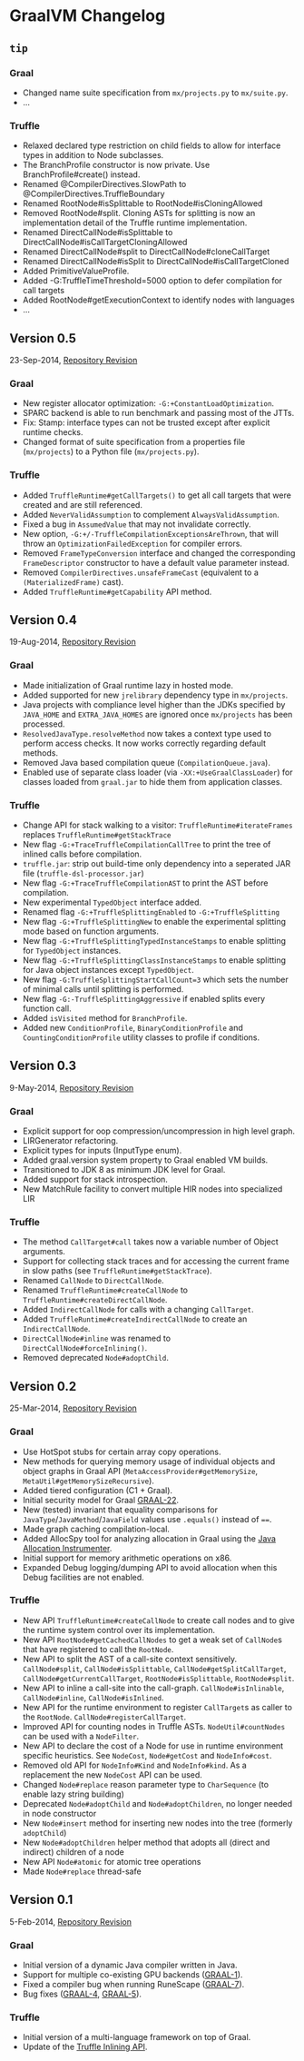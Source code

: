 # GraalVM Changelog

## `tip`
### Graal
* Changed name suite specification from `mx/projects.py` to `mx/suite.py`.
* ...

### Truffle
* Relaxed declared type restriction on child fields to allow for interface types in addition to Node subclasses.
* The BranchProfile constructor is now private. Use BranchProfile#create() instead.
* Renamed @CompilerDirectives.SlowPath to @CompilerDirectives.TruffleBoundary
* Renamed RootNode#isSplittable to RootNode#isCloningAllowed
* Removed RootNode#split. Cloning ASTs for splitting is now an implementation detail of the Truffle runtime implementation. 
* Renamed DirectCallNode#isSplittable to DirectCallNode#isCallTargetCloningAllowed
* Renamed DirectCallNode#split to DirectCallNode#cloneCallTarget
* Renamed DirectCallNode#isSplit to DirectCallNode#isCallTargetCloned
* Added PrimitiveValueProfile.
* Added -G:TruffleTimeThreshold=5000 option to defer compilation for call targets
* Added RootNode#getExecutionContext to identify nodes with languages
* ...

## Version 0.5
23-Sep-2014, [Repository Revision](http://hg.openjdk.java.net/graal/graal/shortlog/graal-0.5)
### Graal
* New register allocator optimization: `-G:+ConstantLoadOptimization`.
* SPARC backend is able to run benchmark and passing most of the JTTs.
* Fix: Stamp: interface types can not be trusted except after explicit runtime checks.
* Changed format of suite specification from a properties file (`mx/projects`) to a Python file (`mx/projects.py`).


### Truffle
* Added `TruffleRuntime#getCallTargets()` to get all call targets that were created and are still referenced.
* Added `NeverValidAssumption` to complement `AlwaysValidAssumption`.
* Fixed a bug in `AssumedValue` that may not invalidate correctly.
* New option, `-G:+/-TruffleCompilationExceptionsAreThrown`, that will throw an `OptimizationFailedException` for compiler errors.
* Removed `FrameTypeConversion` interface and changed the corresponding `FrameDescriptor` constructor to have a default value parameter instead.
* Removed `CompilerDirectives.unsafeFrameCast` (equivalent to a `(MaterializedFrame)` cast).
* Added `TruffleRuntime#getCapability` API method.

## Version 0.4
19-Aug-2014, [Repository Revision](http://hg.openjdk.java.net/graal/graal/shortlog/graal-0.4)
### Graal
* Made initialization of Graal runtime lazy in hosted mode.
* Added supported for new `jrelibrary` dependency type in `mx/projects`.
* Java projects with compliance level higher than the JDKs specified by `JAVA_HOME` and `EXTRA_JAVA_HOMES` are ignored once `mx/projects` has been processed.
* `ResolvedJavaType.resolveMethod` now takes a context type used to perform access checks. It now works correctly regarding default methods.
* Removed Java based compilation queue (`CompilationQueue.java`).
* Enabled use of separate class loader (via `-XX:+UseGraalClassLoader`) for classes loaded from `graal.jar` to hide them from application classes.

### Truffle
* Change API for stack walking to a visitor: `TruffleRuntime#iterateFrames` replaces `TruffleRuntime#getStackTrace`
* New flag `-G:+TraceTruffleCompilationCallTree` to print the tree of inlined calls before compilation.
* `truffle.jar`: strip out build-time only dependency into a seperated JAR file (`truffle-dsl-processor.jar`)
* New flag `-G:+TraceTruffleCompilationAST` to print the AST before compilation.
* New experimental `TypedObject` interface added.
* Renamed flag `-G:+TruffleSplittingEnabled` to `-G:+TruffleSplitting`
* New flag `-G:+TruffleSplittingNew` to enable the experimental splitting mode based on function arguments.
* New flag `-G:+TruffleSplittingTypedInstanceStamps` to enable splitting for `TypedObject` instances.
* New flag `-G:+TruffleSplittingClassInstanceStamps` to enable splitting for Java object instances except `TypedObject`.
* New flag `-G:TruffleSplittingStartCallCount=3` which sets the number of minimal calls until splitting is performed.
* New flag `-G:-TruffleSplittingAggressive` if enabled splits every function call.
* Added `isVisited` method for `BranchProfile`.
* Added new `ConditionProfile`, `BinaryConditionProfile` and `CountingConditionProfile` utility classes to profile if conditions.

## Version 0.3
9-May-2014, [Repository Revision](http://hg.openjdk.java.net/graal/graal/shortlog/graal-0.3)

### Graal
* Explicit support for oop compression/uncompression in high level graph.
* LIRGenerator refactoring.
* Explicit types for inputs (InputType enum).
* Added graal.version system property to Graal enabled VM builds.
* Transitioned to JDK 8 as minimum JDK level for Graal.
* Added support for stack introspection.
* New MatchRule facility to convert multiple HIR nodes into specialized LIR

### Truffle
* The method `CallTarget#call` takes now a variable number of Object arguments.
* Support for collecting stack traces and for accessing the current frame in slow paths (see `TruffleRuntime#getStackTrace`).
* Renamed `CallNode` to `DirectCallNode`.
* Renamed `TruffleRuntime#createCallNode` to `TruffleRuntime#createDirectCallNode`.
* Added `IndirectCallNode` for calls with a changing `CallTarget`.
* Added `TruffleRuntime#createIndirectCallNode` to create an `IndirectCallNode`.
* `DirectCallNode#inline` was renamed to `DirectCallNode#forceInlining()`.
* Removed deprecated `Node#adoptChild`.

## Version 0.2
25-Mar-2014, [Repository Revision](http://hg.openjdk.java.net/graal/graal/shortlog/graal-0.2)

### Graal
* Use HotSpot stubs for certain array copy operations.
* New methods for querying memory usage of individual objects and object graphs in Graal API (`MetaAccessProvider#getMemorySize`, `MetaUtil#getMemorySizeRecursive`).
* Added tiered configuration (C1 + Graal).
* Initial security model for Graal [GRAAL-22](https://bugs.openjdk.java.net/browse/GRAAL-22).
* New (tested) invariant that equality comparisons for `JavaType`/`JavaMethod`/`JavaField` values use `.equals()` instead of `==`.
* Made graph caching compilation-local.
* Added AllocSpy tool for analyzing allocation in Graal using the [Java Allocation Instrumenter](https://code.google.com/p/java-allocation-instrumenter/).
* Initial support for memory arithmetic operations on x86.
* Expanded Debug logging/dumping API to avoid allocation when this Debug facilities are not enabled.

### Truffle
* New API `TruffleRuntime#createCallNode` to create call nodes and to give the runtime system control over its implementation.
* New API `RootNode#getCachedCallNodes` to get a weak set of `CallNode`s that have registered to call the `RootNode`.
* New API to split the AST of a call-site context sensitively. `CallNode#split`, `CallNode#isSplittable`, `CallNode#getSplitCallTarget`, `CallNode#getCurrentCallTarget`, `RootNode#isSplittable`, `RootNode#split`.
* New API to inline a call-site into the call-graph. `CallNode#isInlinable`, `CallNode#inline`, `CallNode#isInlined`.
* New API for the runtime environment to register `CallTarget`s as caller to the `RootNode`. `CallNode#registerCallTarget`.
* Improved API for counting nodes in Truffle ASTs. `NodeUtil#countNodes` can be used with a `NodeFilter`.
* New API to declare the cost of a Node for use in runtime environment specific heuristics. See `NodeCost`, `Node#getCost` and `NodeInfo#cost`.
* Removed old API for `NodeInfo#Kind` and `NodeInfo#kind`. As a replacement the new `NodeCost` API can be used.
* Changed `Node#replace` reason parameter type to `CharSequence` (to enable lazy string building)
* Deprecated `Node#adoptChild` and `Node#adoptChildren`, no longer needed in node constructor
* New `Node#insert` method for inserting new nodes into the tree (formerly `adoptChild`)
* New `Node#adoptChildren` helper method that adopts all (direct and indirect) children of a node
* New API `Node#atomic` for atomic tree operations
* Made `Node#replace` thread-safe


## Version 0.1
5-Feb-2014, [Repository Revision](http://hg.openjdk.java.net/graal/graal/shortlog/graal-0.1)

### Graal

* Initial version of a dynamic Java compiler written in Java.
* Support for multiple co-existing GPU backends ([GRAAL-1](https://bugs.openjdk.java.net/browse/GRAAL-1)).
* Fixed a compiler bug when running RuneScape ([GRAAL-7](https://bugs.openjdk.java.net/browse/GRAAL-7)).
* Bug fixes ([GRAAL-4](https://bugs.openjdk.java.net/browse/GRAAL-4), [GRAAL-5](https://bugs.openjdk.java.net/browse/GRAAL-5)).

### Truffle

* Initial version of a multi-language framework on top of Graal.
* Update of the [Truffle Inlining API](http://mail.openjdk.java.net/pipermail/graal-dev/2014-January/001516.html).
